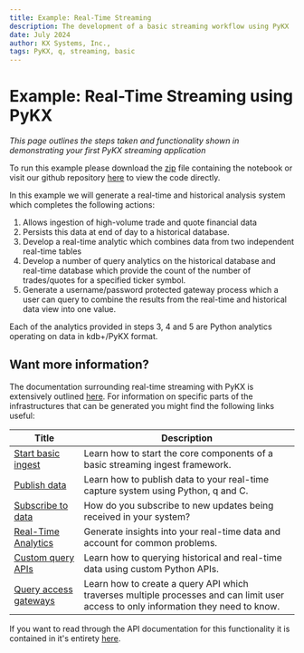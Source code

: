 ```yaml
---
title: Example: Real-Time Streaming
description: The development of a basic streaming workflow using PyKX
date: July 2024
author: KX Systems, Inc.,
tags: PyKX, q, streaming, basic
---
```


# Example: Real-Time Streaming using PyKX

_This page outlines the steps taken and functionality shown in demonstrating your first PyKX streaming application_

To run this example please download the [zip](./real-time-pykx.zip) file containing the notebook or visit our github repository [here](https://github.com/pykx/docs/examples/streaming) to view the code directly.

In this example we will generate a real-time and historical analysis system which completes the following actions:

1. Allows ingestion of high-volume trade and quote financial data
2. Persists this data at end of day to a historical database.
3. Develop a real-time analytic which combines data from two independent real-time tables
4. Develop a number of query analytics on the historical database and real-time database which provide the count of the number of trades/quotes for a specified ticker symbol.
5. Generate a username/password protected gateway process which a user can query to combine the results from the real-time and historical data view into one value.

Each of the analytics provided in steps 3, 4 and 5 are Python analytics operating on data in kdb+/PyKX format.

## Want more information?

The documentation surrounding real-time streaming with PyKX is extensively outlined [here](../../user-guide/advanced/streaming/index.md). For information on specific parts of the infrastructures that can be generated you might find the following links useful:

| Title                                                                    | Description                                                                                                                         |
|--------------------------------------|-------------------------------------------------------------------------------------------------------------------------------------------------------------------------|
| [Start basic ingest](../../user-guide/advanced/streaming/basic.md)       | Learn how to start the core components of a basic streaming ingest framework.                                                       |
| [Publish data](../../user-guide/advanced/streaming/publish.md)           | Learn how to publish data to your real-time capture system using Python, q and C.                                                   |
| [Subscribe to data](../../user-guide/advanced/streaming/subscribe.md)    | How do you subscribe to new updates being received in your system?                                                                  |
| [Real-Time Analytics](../../user-guide/advanced/streaming/rta.md)        | Generate insights into your real-time data and account for common problems.                                                         |
| [Custom query APIs](../../user-guide/advanced/streaming/custom_apis.md)   | Learn how to querying historical and real-time data using custom Python APIs.                                                       |
| [Query access gateways](../../user-guide/advanced/streaming/gateways.md) | Learn how to create a query API which traverses multiple processes and can limit user access to only information they need to know. |

If you want to read through the API documentation for this functionality it is contained in it's entirety [here](../../api/tick.md).